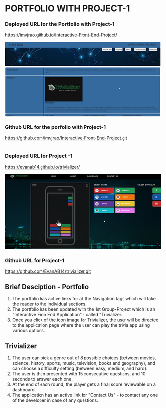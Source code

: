 # PORTFOLIO WITH PROJECT-1

### Deployed URL for the Portfolio with Project-1
https://imvjrao.github.io/Interactive-Front-End-Project/

![](./Images/Portfolio-screenshot.png)

### Github URL for the porfolio with Project-1
https://github.com/imvjrao/Interactive-Front-End-Project.git

# 

### Deployed URL for Project -1
https://evanab14.github.io/trivializer/


![](./Images/trivializer-screenshot.png)



### Github URL for Project-1
https://github.com/EvanAB14/trivializer.git





## Brief Desciption - Portfolio
1. The portfolio has active links for all the Navigation tags which will take the reader to the individual sections.
2. The portfolio has been updated with the 1st Group-Project which is an "Interactive Fron End Application" - called "Trivializer.
3. Once you click of the icon image for Trivializer, the user will be directed to the application page where the user can play the trivia app using various options.

## Trivializer
1. The user can pick a genre out of 8 possible choices (between movies, science, history, sports, music, television, books and geography), and can choose a difficulty setting (between easy, medium, and hard).
2. The user is then presented with 15 consecutive questions, and 10 seconds to answer each one.
3. At the end of each round, the player gets a final score reviewable on a dashboard.
4. The application has an active link for "Contact Us" - to contact any one of the developer in case of any questions.



